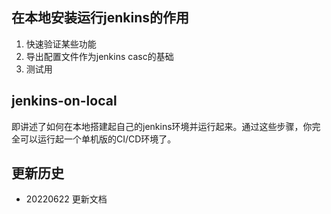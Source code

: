 ## 在本地安装运行jenkins的作用
1. 快速验证某些功能
2. 导出配置文件作为jenkins casc的基础
3. 测试用

## jenkins-on-local

即讲述了如何在本地搭建起自己的jenkins环境并运行起来。通过这些步骤，你完全可以运行起一个单机版的CI/CD环境了。


## 更新历史
+ 20220622 更新文档
